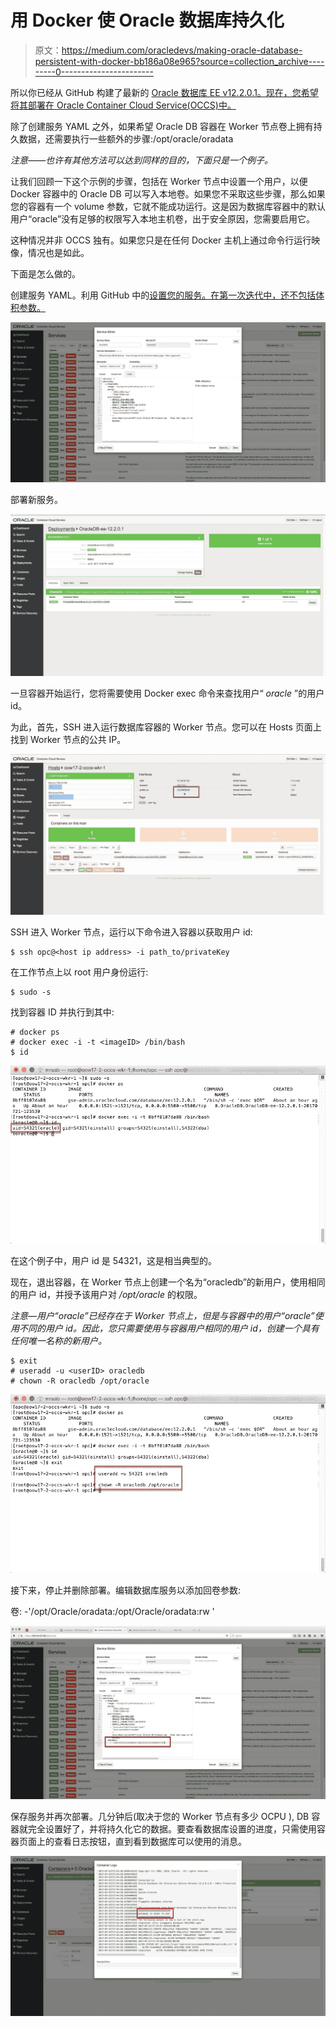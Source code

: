 # 用 Docker 使 Oracle 数据库持久化

> 原文：<https://medium.com/oracledevs/making-oracle-database-persistent-with-docker-bb186a08e965?source=collection_archive---------0----------------------->

所以你已经从 GitHub 构建了最新的 [Oracle 数据库 EE v12.2.0.1。现在，您希望将其部署在 Oracle Container Cloud Service(OCCS)中。](https://github.com/oracle/docker-images/tree/master/OracleDatabase)

除了创建服务 YAML 之外，如果希望 Oracle DB 容器在 Worker 节点卷上拥有持久数据，还需要执行一些额外的步骤:/opt/oracle/oradata

*注意——也许有其他方法可以达到同样的目的，下面只是一个例子。*

让我们回顾一下这个示例的步骤，包括在 Worker 节点中设置一个用户，以便 Docker 容器中的 Oracle DB 可以写入本地卷。如果您不采取这些步骤，那么如果您的容器有一个 volume 参数，它就不能成功运行。这是因为数据库容器中的默认用户“oracle”没有足够的权限写入本地主机卷，出于安全原因，您需要启用它。

这种情况并非 OCCS 独有。如果您只是在任何 Docker 主机上通过命令行运行映像，情况也是如此。

下面是怎么做的。

创建服务 YAML。利用 GitHub 中的[设置您的服务。在第一次迭代中，还不包括体积参数。](https://github.com/oracle/docker-images/tree/master/OracleDatabase#running-oracle-database-in-a-docker-container)

![](img/702247ed28b156c0c56be48dda8e33b0.png)

部署新服务。

![](img/c9de7035a294a6cf6ca120a290818204.png)

一旦容器开始运行，您将需要使用 Docker exec 命令来查找用户“ *oracle* ”的用户 id。

为此，首先，SSH 进入运行数据库容器的 Worker 节点。您可以在 Hosts 页面上找到 Worker 节点的公共 IP。

![](img/69a8151d9e7ceda767fe14b69d3cc974.png)

SSH 进入 Worker 节点，运行以下命令进入容器以获取用户 id:

```
$ ssh opc@<host ip address> -i path_to/privateKey
```

在工作节点上以 root 用户身份运行:

```
$ sudo -s
```

找到容器 ID 并执行到其中:

```
# docker ps
# docker exec -i -t <imageID> /bin/bash
$ id
```

![](img/0c513de7c743059398386710386274b1.png)

在这个例子中，用户 id 是 54321，这是相当典型的。

现在，退出容器，在 Worker 节点上创建一个名为“oracledb”的新用户，使用相同的用户 id，并授予该用户对 */opt/oracle* 的权限。

*注意—用户“oracle”已经存在于 Worker 节点上，但是与容器中的用户“oracle”使用不同的用户 id。因此，您只需要使用与容器用户相同的用户 id，创建一个具有任何唯一名称的新用户。*

```
$ exit
# useradd -u <userID> oracledb
# chown -R oracledb /opt/oracle
```

![](img/a7785f4736cc0a4f28e972bc0efd94e6.png)

接下来，停止并删除部署。编辑数据库服务以添加回卷参数:

卷:
-'/opt/Oracle/oradata:/opt/Oracle/oradata:rw '

![](img/85dbada6ae33f7a4a8b716ca7f9012bc.png)

保存服务并再次部署。几分钟后(取决于您的 Worker 节点有多少 OCPU ), DB 容器就完全设置好了，并将持久化它的数据。要查看数据库设置的进度，只需使用容器页面上的查看日志按钮，直到看到数据库可以使用的消息。

![](img/bd98165c8746a6490100f635e8f2a705.png)